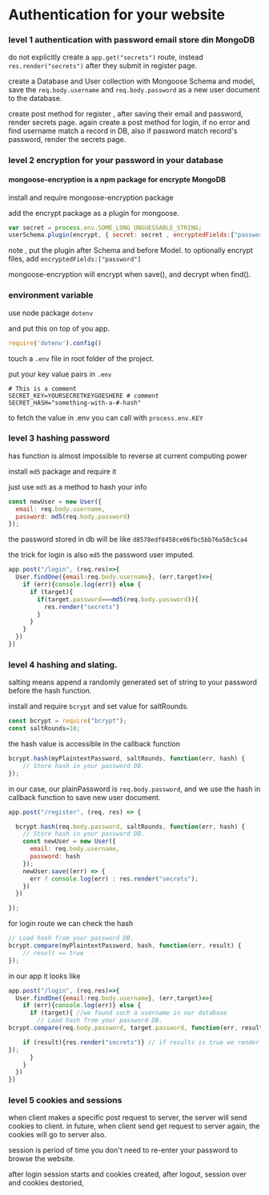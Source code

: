 # Authentication for your website

### level 1 authentication with password email store din MongoDB


do not explicitly create a `app.get("secrets")` route, instead `res.render("secrets")` after they submit in register page.

create a Database and User collection with Mongoose Schema and model, save the `req.body.username` and `req.body.password` as a new user document to the database.

create post method for register , after saving their email and password, render secrets page.
again create a post method for login, if no error and find username match a record in DB, also if password match record's password, render the secrets page.


### level 2 encryption for your password in your database

#### mongoose-encryption is a npm package for encrypte MongoDB

install and require mongoose-encryption package

add the encrypt package as a plugin for mongoose.

```javascript
var secret = process.env.SOME_LONG_UNGUESSABLE_STRING;
userSchema.plugin(encrypt, { secret: secret , encryptedFields:["password"]});
```
note , put the plugin after Schema and before Model. to optionally encrypt files, add `encryptedFields:["password"]`

mongoose-encryption will encrypt when save(), and decrypt when find().


### environment variable

use node package `dotenv`

and put this on top of you app.
```javascript
require('dotenv').config()
```

touch a `.env` file in root folder of the project.

put your key value pairs in `.env`

```
# This is a comment
SECRET_KEY=YOURSECRETKEYGOESHERE # comment
SECRET_HASH="something-with-a-#-hash"
```
to fetch the value in .env  you can call with `process.env.KEY`

### level 3 hashing password

has function is almost impossible to reverse at current computing power

install `md5` package and require it

just use `md5` as a method to hash your info
```javascript
const newUser = new User({
  email: req.body.username,
  password: md5(req.body.password)
});
```
the password stored in db will be like `d8578edf8458ce06fbc5bb76a58c5ca4`

the trick for login is also `md5` the password user imputed.

```javascript
app.post("/login", (req,res)=>{
  User.findOne({email:req.body.username}, (err,target)=>{
    if (err){console.log(err)} else {
      if (target){
        if(target.password===md5(req.body.password)){
          res.render("secrets")
        }
      }
    }
  })
})
```

### level 4 hashing and slating.


salting means append  a randomly generated set of string to your password before the hash function.

install and require `bcrypt` and set value for saltRounds.

```javascript
const bcrypt = require("bcrypt");
const saltRounds=10;
```
the hash value is accessible in the callback function

```javascript
bcrypt.hash(myPlaintextPassword, saltRounds, function(err, hash) {
    // Store hash in your password DB.
});
```

in our case, our plainPassword is `req.body.password`, and we use the hash in callback function to save new user document.

```javascript
app.post("/register", (req, res) => {

  bcrypt.hash(req.body.password, saltRounds, function(err, hash) {
    // Store hash in your password DB.
    const newUser = new User({
      email: req.body.username,
      password: hash
    });
    newUser.save((err) => {
      err ? console.log(err) : res.render("secrets");
    })
  })

});
```

for login route we can check the hash

```javascript
// Load hash from your password DB.
bcrypt.compare(myPlaintextPassword, hash, function(err, result) {
    // result == true
});
```

in our app it looks like

```javascript
app.post("/login", (req,res)=>{
  User.findOne({email:req.body.username}, (err,target)=>{
    if (err){console.log(err)} else {
      if (target){ //we found such a username in our database
        // Load hash from your password DB.
bcrypt.compare(req.body.password, target.password, function(err, result) { //now we compare password clients entered, and the password we found in database

    if (result){res.render("secrets")} // if results is true we render secrets page.
});
      }
    }
  })
})
```


### level 5 cookies and sessions

when client makes a specific post request to server, the server will send cookies to client. in future, when client send get request to server again, the cookies will go to server also.

session is period of time you don't need to re-enter your password to browse the website.

after login session starts and cookies created, after logout, session over and cookies destoried,
